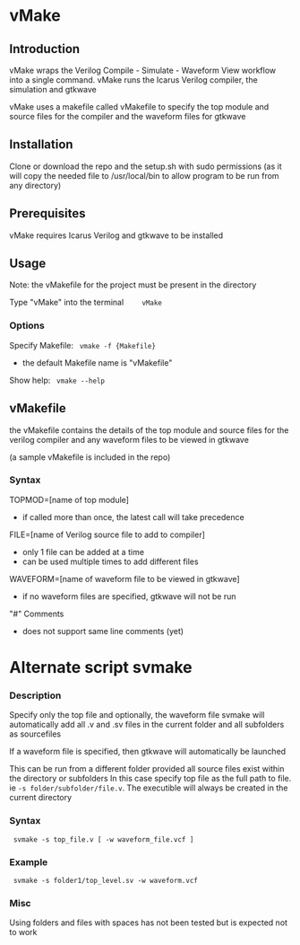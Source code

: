 # vMake
## Introduction

vMake wraps the Verilog Compile - Simulate - Waveform View workflow into a single command. vMake runs the Icarus Verilog compiler, the simulation and gtkwave 

vMake uses a makefile called vMakefile to specify the top module and source files for the compiler and the waveform files for gtkwave


## Installation
Clone or download the repo and the setup.sh with sudo permissions (as it will copy the needed file to /usr/local/bin to allow program to be run from any directory)

## Prerequisites
vMake requires Icarus Verilog and gtkwave to be installed 

## Usage
Note: the vMakefile for the project must be present in the directory

Type "vMake" into the terminal 
```    vMake```

### Options
Specify Makefile:
``` vmake -f {Makefile}```
- the default Makefile name is "vMakefile"

Show help:
``` vmake --help```

## vMakefile
the vMakefile contains the details of the top module and source files for the verilog compiler and any waveform files to be viewed in gtkwave

(a sample vMakefile is included in the repo)

### Syntax
TOPMOD=[name of top module]
 - if called more than once, the latest call will take precedence

FILE=[name of Verilog source file to add to compiler]
 - only 1 file can be added at a time
 - can be used multiple times to add different files

WAVEFORM=[name of waveform file to be viewed in gtkwave]
 - if no waveform files are specified, gtkwave will not be run

 "#" Comments
 - does not support same line comments (yet)

 # Alternate script svmake

 ### Description
 Specify only the top file and optionally, the waveform file
 svmake will automatically add all .v and .sv files in the current folder and all subfolders as sourcefiles

 If a waveform file is specified, then gtkwave will automatically be launched

 This can be run from a different folder provided all source files exist within the directory or subfolders
 In this case specify top file as the full path to file. ie `-s folder/subfolder/file.v`. The executible will always be created in the current directory

 ### Syntax
 ``` svmake -s top_file.v [ -w waveform_file.vcf ]```

 ### Example
 ``` svmake -s folder1/top_level.sv -w waveform.vcf```

 ### Misc
 Using folders and files with spaces has not been tested but is expected not to work